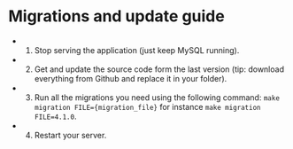 # Migrations and update guide

* 1) Stop serving the application (just keep MySQL running).
* 2) Get and update the source code form the last version (tip: download everything from Github and replace it in your folder).
* 3) Run all the migrations you need using the following command:
```make migration FILE={migration_file}```
for instance
```make migration FILE=4.1.0```.
* 4) Restart your server.
